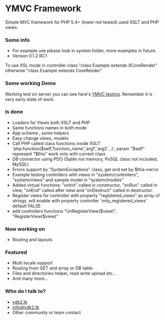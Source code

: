 
# YMVC Framework 

Simple MVC framework for PHP 5.4+ (lower not tested) used XSLT and PHP views.

### Some info 

* For example use please look in system folder, more examples in future.
* Version 0.1.2 RC1 

To use XSL mode in controller class "class Example extends XCoreRender" otherwise "class Example extends CoreRender".

### Some working Demo 

Working test on server you can see here's  [YMVC testing](http://ydk2.tk/). 
Remember it is very early state of work.

### Is done

* Loaders for Views both XSLT and PHP
* Same functions names in both mode
* App scheme , some helpers
* Easy change views, models 
* Call PHP called class functions inside XSLT: 'php:function($self,'function_name','arg1','arg2'...)', param "$self" represent "$this" work only with current class
* DB connector using PDO (Sqlite not memory, PoSQL class not included, MySQL)
* Errors support by "SystemExceptions" class, get and set by $this->error
* Example testing controllers with views in "system/controllers", "system/views" and sample model in "system/models"
* Added virtual functions: "onInit" called in constructor, "onRun" called in view, "onEnd“ called after view and "onDestruct" called in destructor.
* Register views for controller with property "registered_views" as array of strings, will enable with property controller 'only_registered_views' default FALSE
* add controllers functions "UnRegisterView($view)", "RegisterView($view)"

### Now working on

* Routing and layouts

### Featured

* Multi locale support
* Routing from GET and array or DB table
* Files and directories helper, read write upload etc...
* And many more...


### Who do I talk to?

* [ydk2.tk](http://www.ydk2.tk/)
* info@ydk2.tk
* Other community or team contact